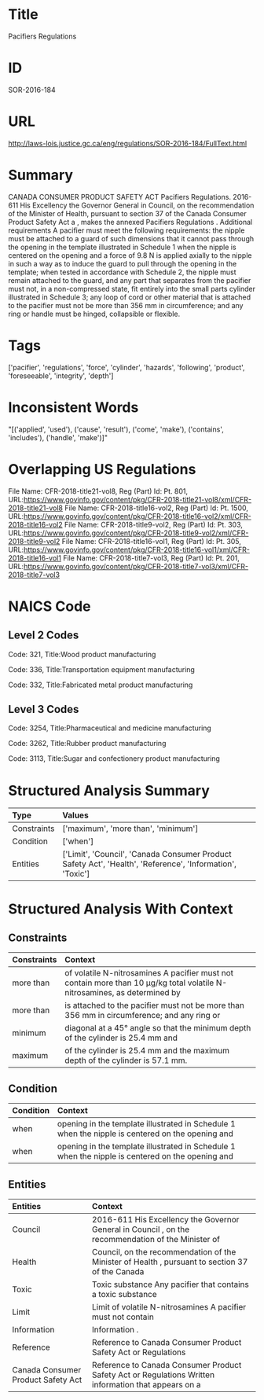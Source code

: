 # Title
Pacifiers Regulations


# ID
SOR-2016-184

# URL
http://laws-lois.justice.gc.ca/eng/regulations/SOR-2016-184/FullText.html


# Summary
CANADA CONSUMER PRODUCT SAFETY ACT Pacifiers Regulations.
2016-611 His Excellency the Governor General in Council, on the recommendation of the Minister of Health, pursuant to section 37 of the  Canada Consumer Product Safety Act a , makes the annexed  Pacifiers Regulations .
Additional requirements A pacifier must meet the following requirements: the nipple must be attached to a guard of such dimensions that it cannot pass through the opening in the template illustrated in Schedule 1 when the nipple is centered on the opening and a force of 9.8 N is applied axially to the nipple in such a way as to induce the guard to pull through the opening in the template; when tested in accordance with Schedule 2, the nipple must remain attached to the guard, and any part that separates from the pacifier must not, in a non-compressed state, fit entirely into the small parts cylinder illustrated in Schedule 3; any loop of cord or other material that is attached to the pacifier must not be more than 356 mm in circumference; and any ring or handle must be hinged, collapsible or flexible.


# Tags
['pacifier', 'regulations', 'force', 'cylinder', 'hazards', 'following', 'product', 'foreseeable', 'integrity', 'depth']


# Inconsistent Words
"[('applied', 'used'), ('cause', 'result'), ('come', 'make'), ('contains', 'includes'), ('handle', 'make')]"


# Overlapping US Regulations
File Name: CFR-2018-title21-vol8, Reg (Part) Id: Pt. 801, URL:https://www.govinfo.gov/content/pkg/CFR-2018-title21-vol8/xml/CFR-2018-title21-vol8
File Name: CFR-2018-title16-vol2, Reg (Part) Id: Pt. 1500, URL:https://www.govinfo.gov/content/pkg/CFR-2018-title16-vol2/xml/CFR-2018-title16-vol2
File Name: CFR-2018-title9-vol2, Reg (Part) Id: Pt. 303, URL:https://www.govinfo.gov/content/pkg/CFR-2018-title9-vol2/xml/CFR-2018-title9-vol2
File Name: CFR-2018-title16-vol1, Reg (Part) Id: Pt. 305, URL:https://www.govinfo.gov/content/pkg/CFR-2018-title16-vol1/xml/CFR-2018-title16-vol1
File Name: CFR-2018-title7-vol3, Reg (Part) Id: Pt. 201, URL:https://www.govinfo.gov/content/pkg/CFR-2018-title7-vol3/xml/CFR-2018-title7-vol3



# NAICS Code
## Level 2 Codes
Code: 321, Title:Wood product manufacturing

Code: 336, Title:Transportation equipment manufacturing

Code: 332, Title:Fabricated metal product manufacturing




## Level 3 Codes
Code: 3254, Title:Pharmaceutical and medicine manufacturing

Code: 3262, Title:Rubber product manufacturing

Code: 3113, Title:Sugar and confectionery product manufacturing







# Structured Analysis Summary
| Type        | Values                                                                                                    |
|:------------|:----------------------------------------------------------------------------------------------------------|
| Constraints | ['maximum', 'more than', 'minimum']                                                                       |
| Condition   | ['when']                                                                                                  |
| Entities    | ['Limit', 'Council', 'Canada Consumer Product Safety Act', 'Health', 'Reference', 'Information', 'Toxic'] |


# Structured Analysis With Context
 


## Constraints
| Constraints   | Context                                                                                                                   |
|:--------------|:--------------------------------------------------------------------------------------------------------------------------|
| more than     | of volatile N-nitrosamines A pacifier must not contain more than 10 µg/kg total volatile N-nitrosamines, as determined by |
| more than     | is attached to the pacifier must not be more than 356 mm in circumference; and any ring or                                |
| minimum       | diagonal at a 45° angle so that the minimum depth of the cylinder is 25.4 mm and                                          |
| maximum       | of the cylinder is 25.4 mm and the maximum  depth of the cylinder is 57.1 mm.                                             |


## Condition
| Condition   | Context                                                                                          |
|:------------|:-------------------------------------------------------------------------------------------------|
| when        | opening in the template illustrated in Schedule 1 when the nipple is centered on the opening and |
| when        | opening in the template illustrated in Schedule 1 when the nipple is centered on the opening and |


## Entities
| Entities                           | Context                                                                                                |
|:-----------------------------------|:-------------------------------------------------------------------------------------------------------|
| Council                            | 2016-611 His Excellency the Governor General in  Council , on the recommendation of the Minister of    |
| Health                             | Council, on the recommendation of the Minister of Health , pursuant to section 37 of the Canada        |
| Toxic                              | Toxic substance Any pacifier that contains a toxic substance                                           |
| Limit                              | Limit of volatile N-nitrosamines A pacifier must not contain                                           |
| Information                        | Information .                                                                                          |
| Reference                          | Reference to Canada Consumer Product Safety Act or Regulations                                         |
| Canada Consumer Product Safety Act | Reference to   Canada Consumer Product Safety Act or Regulations Written information that appears on a |


